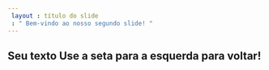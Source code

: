 ```yaml
---
 layout : título do slide
 : " Bem-vindo ao nosso segundo slide! "
---
```

Seu texto 
Use a seta para a esquerda para voltar!
---
